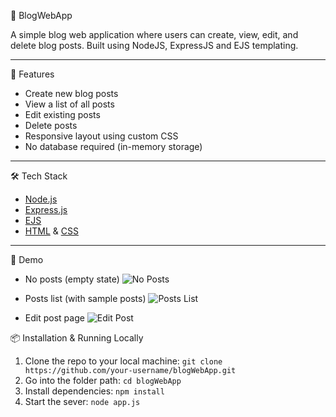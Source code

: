 📘 BlogWebApp

A simple blog web application where users can create, view, edit, and delete blog posts. Built using NodeJS, ExpressJS and EJS templating.

---

🚀 Features

- Create new blog posts
- View a list of all posts
- Edit existing posts
- Delete posts
- Responsive layout using custom CSS
- No database required (in-memory storage)

---

🛠️ Tech Stack

- [Node.js](https://nodejs.org/)
- [Express.js](https://expressjs.com/)
- [EJS](https://ejs.co/)
- [HTML](https://www.w3schools.com/html/) & [CSS](https://www.w3schools.com/css/)

---

📸 Demo

- No posts (empty state)
![No Posts](https://github.com/user-attachments/assets/67052e3e-718a-4c80-bd38-5d296124a891)

- Posts list (with sample posts)
![Posts List](https://github.com/user-attachments/assets/bf1c7b9e-d881-4258-b7e2-3e23322e9c1e)

- Edit post page
![Edit Post](https://github.com/user-attachments/assets/967a713b-4c9c-4209-83d5-17664dd8299d)


📦 Installation & Running Locally

1. Clone the repo to your local machine: `git clone https://github.com/your-username/blogWebApp.git`
2. Go into the folder path: `cd blogWebApp`
3. Install dependencies: `npm install`
4. Start the sever: `node app.js`
